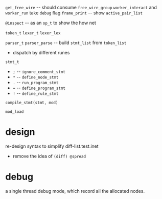 `get_free_wire` -- should consume `free_wire_group`
`worker_interact` and `worker_run` take `debug` flag
`frame_print` -- show `active_pair_list`

`@inspect` -- as an `op_t` to show the how net

`token_t`
`lexer_t`
`lexer_lex`

`parser_t`
`parser_parse` -- build `stmt_list` from `token_list`

- dispatch by different runes

`stmt_t`

- `;` -- `ignore_comment_stmt`
- `*` -- `define_node_stmt`
- `.` -- `run_program_stmt`
- `=` -- `define_program_stmt`
- `!` -- `define_rule_stmt`

`compile_stmt(stmt, mod)`

`mod_load`

# design

re-design syntax to simplify diff-list.test.inet

- remove the idea of `(diff) @spread`

# debug

a single thread debug mode, which record all the allocated nodes.
